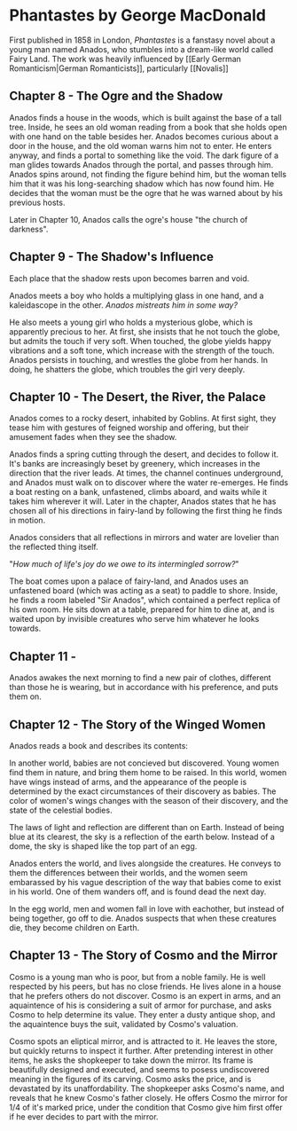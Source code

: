 # Phantastes by George MacDonald
First published in 1858 in London, *Phantastes* is a fanstasy novel about a young man named Anados, who stumbles into a dream-like world called Fairy Land. The work was heavily influenced by [[Early German Romanticism|German Romanticists]], particularly [[Novalis]]

## Chapter 8 - The Ogre and the Shadow
Anados finds a house in the woods, which is built against the base of a tall tree. Inside, he sees an old woman reading from a book that she holds open with one hand on the table besides her. Anados becomes curious about a door in the house, and the old woman warns him not to enter. He enters anyway, and finds a portal to something like the void. The dark figure of a man glides towards Anados through the portal, and passes through him. Anados spins around, not finding the figure behind him, but the woman tells him that it was his long-searching shadow which has now found him. He decides that the woman must be the ogre that he was warned about by his previous hosts.

Later in Chapter 10, Anados calls the ogre's house "the church of darkness". 

## Chapter 9 - The Shadow's Influence
Each place that the shadow rests upon becomes barren and void.

Anados meets a boy who holds a multiplying glass in one hand, and a kaleidascope in the other. *Anados mistreats him in some way?*

He also meets a young girl who holds a mysterious globe, which is apparently precious to her. At first, she insists that he not touch the globe, but admits the touch if very soft. When touched, the globe yields happy vibrations and a soft tone, which increase with the strength of the touch. Anados persists in touching, and wrestles the globe from her hands. In doing, he shatters the globe, which troubles the girl very deeply.

## Chapter 10 - The Desert, the River, the Palace
Anados comes to a rocky desert, inhabited by Goblins. At first sight, they tease him with gestures of feigned worship and offering, but their amusement fades when they see the shadow.

Anados finds a spring cutting through the desert, and decides to follow it. It's banks are increasingly beset by greenery, which increases in the direction that the river leads. At times, the channel continues underground, and Anados must walk on to discover where the water re-emerges. He finds a boat resting on a bank, unfastened, climbs aboard, and waits while it takes him wherever it will. Later in the chapter, Anados states that he has chosen all of his directions in fairy-land by following the first thing he finds in motion.

Anados considers that all reflections in mirrors and water are lovelier than the reflected thing itself.

"*How much of life's joy do we owe to its intermingled sorrow?*"

The boat comes upon a palace of fairy-land, and Anados uses an unfastened board (which was acting as a seat) to paddle to shore. Inside, he finds a room labeled "Sir Anados", which contained a perfect replica of his own room. He sits down at a table, prepared for him to dine at, and is waited upon by invisible creatures who serve him whatever he looks towards.

## Chapter 11 -
Anados awakes the next morning to find a new pair of clothes, different than those he is wearing, but in accordance with his preference, and puts them on.


## Chapter 12 - The Story of the Winged Women
Anados reads a book and describes its contents:

In another world, babies are not concieved but discovered. Young women find them in nature, and bring them home to be raised. In this world, women have wings instead of arms, and the appearance of the people is determined by the exact circumstances of their discovery as babies. The color of women's wings changes with the season of their discovery, and the state of the celestial bodies.

The laws of light and reflection are different than on Earth. Instead of being blue at its clearest, the sky is a reflection of the earth below. Instead of a dome, the sky is shaped like the top part of an egg.

Anados enters the world, and lives alongside the creatures. He conveys to them the differences between their worlds, and the women seem embarassed by his vague description of the way that babies come to exist in his world. One of them wanders off, and is found dead the next day.

In the egg world, men and women fall in love with eachother, but instead of being together, go off to die. Anados suspects that when these creatures die, they become children on Earth.

## Chapter 13 - The Story of Cosmo and the Mirror

Cosmo is a young man who is poor, but from a noble family. He is well respected by his peers, but has no close friends. He lives alone in a house that he prefers others do not discover. Cosmo is an expert in arms, and an aquaintence of his is considering a suit of armor for purchase, and asks Cosmo to help determine its value. They enter a dusty antique shop, and the aquaintence buys the suit, validated by Cosmo's valuation.

Cosmo spots an eliptical mirror, and is attracted to it. He leaves the store, but quickly returns to inspect it further. After pretending interest in other items, he asks the shopkeeper to take down the mirror. Its frame is beautifully designed and executed, and seems to posess undiscovered meaning in the figures of its carving. Cosmo asks the price, and is devastated by its unaffordability. The shopkeeper asks Cosmo's name, and reveals that he knew Cosmo's father closely. He offers Cosmo the mirror for 1/4 of it's marked price, under the condition that Cosmo give him first offer if he ever decides to part with the mirror.
